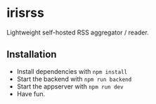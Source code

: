 # irisrss
Lightweight self-hosted RSS aggregator / reader. 

## Installation
* Install dependencies with ```npm install```
* Start the backend with ```npm run backend```
* Start the appserver with ```npm run dev```
* Have fun.
